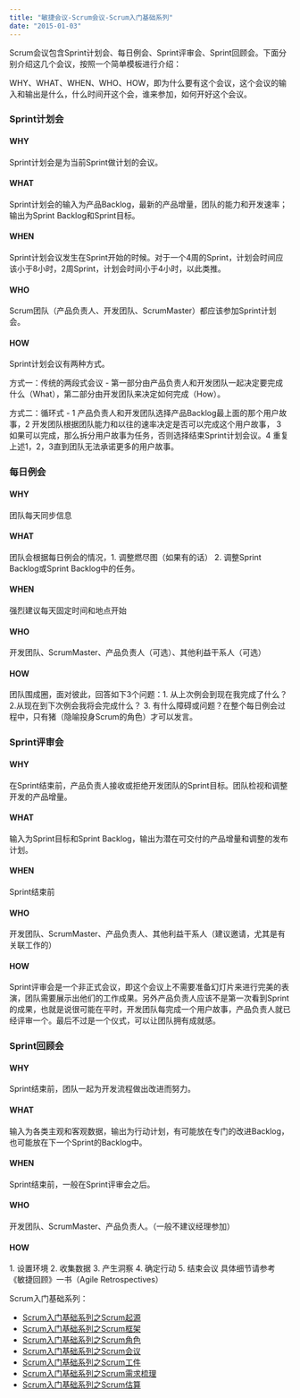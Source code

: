 ```yaml
---
title: "敏捷会议-Scrum会议-Scrum入门基础系列"
date: "2015-01-03"
---
```


Scrum会议包含Sprint计划会、每日例会、Sprint评审会、Sprint回顾会。下面分别介绍这几个会议，按照一个简单模板进行介绍：

WHY、WHAT、WHEN、WHO、HOW，即为什么要有这个会议，这个会议的输入和输出是什么，什么时间开这个会，谁来参加，如何开好这个会议。

### Sprint计划会

#### WHY

Sprint计划会是为当前Sprint做计划的会议。

#### WHAT

Sprint计划会的输入为产品Backlog，最新的产品增量，团队的能力和开发速率；输出为Sprint Backlog和Sprint目标。

#### WHEN

Sprint计划会议发生在Sprint开始的时候。对于一个4周的Sprint，计划会时间应该小于8小时，2周Sprint，计划会时间小于4小时，以此类推。

#### WHO

Scrum团队（产品负责人、开发团队、ScrumMaster）都应该参加Sprint计划会。

#### HOW

Sprint计划会议有两种方式。

方式一：传统的两段式会议 - 第一部分由产品负责人和开发团队一起决定要完成什么（What），第二部分由开发团队来决定如何完成（How）。

方式二：循环式 - 1 产品负责人和开发团队选择产品Backlog最上面的那个用户故事，2 开发团队根据团队能力和以往的速率决定是否可以完成这个用户故事， 3 如果可以完成，那么拆分用户故事为任务，否则选择结束Sprint计划会议。4 重复上述1，2，3直到团队无法承诺更多的用户故事。

### 每日例会

#### WHY

团队每天同步信息

#### WHAT

团队会根据每日例会的情况，1. 调整燃尽图（如果有的话） 2. 调整Sprint Backlog或Sprint Backlog中的任务。

#### WHEN

强烈建议每天固定时间和地点开始

#### WHO

开发团队、ScrumMaster、产品负责人（可选）、其他利益干系人（可选）

#### HOW

团队围成圈，面对彼此，回答如下3个问题：1. 从上次例会到现在我完成了什么？ 2.从现在到下次例会我将会完成什么？ 3. 有什么障碍或问题？在整个每日例会过程中，只有猪（隐喻投身Scrum的角色）才可以发言。

### Sprint评审会

#### WHY

在Sprint结束前，产品负责人接收或拒绝开发团队的Sprint目标。团队检视和调整开发的产品增量。

#### WHAT

输入为Sprint目标和Sprint Backlog，输出为潜在可交付的产品增量和调整的发布计划。

#### WHEN

Sprint结束前

#### WHO

开发团队、ScrumMaster、产品负责人、其他利益干系人（建议邀请，尤其是有关联工作的）

#### HOW

Sprint评审会是一个非正式会议，即这个会议上不需要准备幻灯片来进行完美的表演，团队需要展示出他们的工作成果。另外产品负责人应该不是第一次看到Sprint的成果，也就是说很可能在平时，开发团队每完成一个用户故事，产品负责人就已经评审一个。最后不过是一个仪式，可以让团队拥有成就感。

### Sprint回顾会

#### WHY

Sprint结束前，团队一起为开发流程做出改进而努力。

#### WHAT

输入为各类主观和客观数据，输出为行动计划，有可能放在专门的改进Backlog，也可能放在下一个Sprint的Backlog中。

#### WHEN

Sprint结束前，一般在Sprint评审会之后。

#### WHO

开发团队、ScrumMaster、产品负责人。（一般不建议经理参加）

#### HOW

1\. 设置环境 2. 收集数据 3. 产生洞察 4. 确定行动 5. 结束会议 具体细节请参考《敏捷回顾》一书（Agile Retrospectives）

Scrum入门基础系列：

- [Scrum入门基础系列之Scrum起源](http://bobjiang.com/scrum_history/)
- [Scrum入门基础系列之Scrum框架](http://bobjiang.com/scrum_framework/)
- [Scrum入门基础系列之Scrum角色](http://bobjiang.com/scrum_role/)
- [Scrum入门基础系列之Scrum会议](http://bobjiang.com/scrum_meeting/)
- [Scrum入门基础系列之Scrum工件](http://bobjiang.com/scrum_foundation_artifact/)
- [Scrum入门基础系列之Scrum需求梳理](http://bobjiang.com/scrum_product_backlog_refinement/)
- [Scrum入门基础系列之Scrum估算](http://bobjiang.com/estimation_in_scrum/)
